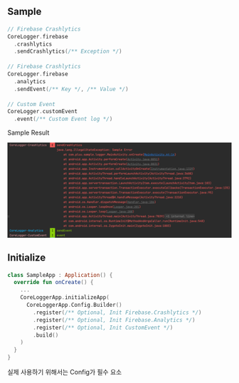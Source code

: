 ## Sample

```kotlin
// Firebase Crashlytics
CoreLogger.firebase
  .crashlytics
  .sendCrashlytics(/** Exception */)

// Firebase Crashlytics
CoreLogger.firebase
  .analytics
  .sendEvent(/** Key */, /** Value */)

// Custom Event
CoreLogger.customEvent
  .event(/** Custom Event log */)
```

Sample Result

<img src="arts/sample.png" />

## Initialize

```kotlin
class SampleApp : Application() {
  override fun onCreate() {
    ...
    CoreLoggerApp.initializeApp(
      CoreLoggerApp.Config.Builder()
        .register(/** Optional, Init Firebase.Crashlytics */)
        .register(/** Optional, Init Firebase.Analytics */)
        .register(/** Optional, Init CustomEvent */)
        .build()
    )
  }
}
```

실제 사용하기 위해서는 Config가 필수 요소
